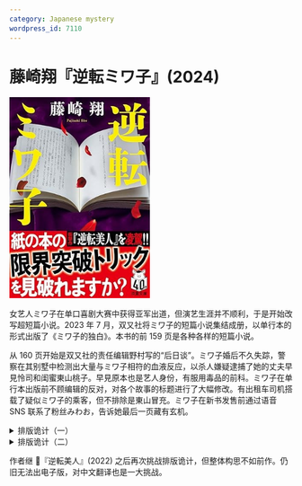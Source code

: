 ```yaml
---
category: Japanese mystery
wordpress_id: 7110
---
```


# 藤崎翔『逆転ミワ子』(2024)

<img src=images/2024b_cover.jpg width=250/>

女艺人ミワ子在单口喜剧大赛中获得亚军出道，但演艺生涯并不顺利，于是开始改写超短篇小说。2023 年 7 月，双又社将ミワ子的短篇小说集结成册，以单行本的形式出版了《ミワ子的独白》。本书的前 159 页是各种各样的短篇小说。

从 160 页开始是双又社的责任编辑野村写的“后日谈”。ミワ子婚后不久失踪，警察在其别墅中检测出大量与ミワ子相符的血液反应，以杀人嫌疑逮捕了她的丈夫早見怜司和闺蜜東山桃子。早見原本也是艺人身份，有服用毒品的前科。ミワ子在单行本出版前不顾编辑的反对，对各个故事的标题进行了大幅修改。有出租车司机搭载了疑似ミワ子的乘客，但不排除是東山冒充。ミワ子在新书发售前通过语音 SNS 联系了粉丝みわお，告诉她最后一页藏有玄机。

<details><summary>排版诡计（一）</summary>
<img src=images/2024b_page.jpg width=400/>

第 158 页斜着念为“柱のベージ数下一桁文字目を順に読め”。按照这个提示，取出第 9 页“柱”（页码旁标题）的第 9 个字，第 11 页柱的第 1 个字，第 13 页柱的第 3 个字，等等，得到

> 中目黒の早見家の居間に大麻等あり。夫と東山桃子から陽性反応出ます。今すぐ一一〇番通報して二人を捕まえてクスリと私への暴力をやめさせてください。殺される前に

中译：

> 在中目黑的早見家的客厅里有大麻等毒品，我的丈夫和東山桃子会有阳性反应。请马上拨打 110 报警，抓住这两个人，让他们停止吸毒和对我进行家暴，在我被杀之前。
</details>

<details><summary>排版诡计（二）</summary>
ミワ子其实没有被杀，她察觉了丈夫和闺蜜的奸情，在别墅留下大量的血液痕迹，在书中留下假线索，然后逃到了加拿大。野村的“后日谈”中也有诡计，第 161-205 页奇数页“柱”的第三个字连起来读作：

> ミワ子はカナダで坊主頭だった薬物検査対策だろう

中译：

> ミワ子在加拿大时剃了光头，可能是为了应对药物检测。
</details>

作者继 📖『逆転美人』(2022) 之后再次挑战排版诡计，但整体构思不如前作。仍旧无法出电子版，对中文翻译也是一大挑战。